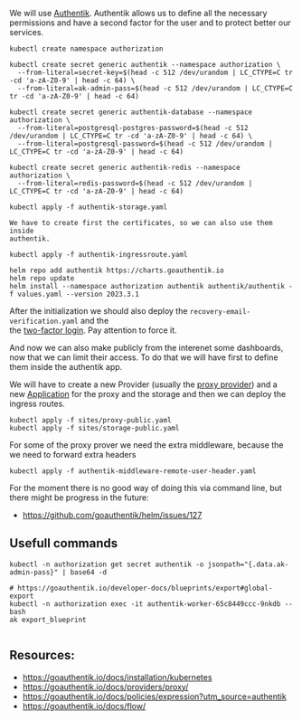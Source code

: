 

We will use [Authentik](https://goauthentik.io/). Authentik
allows us to define all the necessary permissions and have a second factor for the 
user and to protect better our services.

```
kubectl create namespace authorization

kubectl create secret generic authentik --namespace authorization \
  --from-literal=secret-key=$(head -c 512 /dev/urandom | LC_CTYPE=C tr -cd 'a-zA-Z0-9' | head -c 64) \
  --from-literal=ak-admin-pass=$(head -c 512 /dev/urandom | LC_CTYPE=C tr -cd 'a-zA-Z0-9' | head -c 64)

kubectl create secret generic authentik-database --namespace authorization \
  --from-literal=postgresql-postgres-password=$(head -c 512 /dev/urandom | LC_CTYPE=C tr -cd 'a-zA-Z0-9' | head -c 64) \
  --from-literal=postgresql-password=$(head -c 512 /dev/urandom | LC_CTYPE=C tr -cd 'a-zA-Z0-9' | head -c 64)

kubectl create secret generic authentik-redis --namespace authorization \
  --from-literal=redis-password=$(head -c 512 /dev/urandom | LC_CTYPE=C tr -cd 'a-zA-Z0-9' | head -c 64) 

kubectl apply -f authentik-storage.yaml

We have to create first the certificates, so we can also use them inside 
authentik. 

kubectl apply -f authentik-ingressroute.yaml

helm repo add authentik https://charts.goauthentik.io
helm repo update
helm install --namespace authorization authentik authentik/authentik -f values.yaml --version 2023.3.1
```

After the initialization we should also deploy the `recovery-email-verification.yaml` and the  
the [two-factor login](https://goauthentik.io/docs/flow/examples/flows#two-factor-login). Pay attention to force it.


And now we can also make publicly from the interenet some dashboards,
now that we can limit their access. To do that we will have first to define them inside the authentik app.

We will have to create a new Provider (usually the [proxy provider](https://goauthentik.io/docs/providers/proxy/)) 
and a new [Application](https://goauthentik.io/docs/applications) for the proxy and the storage and then we 
can deploy the ingress routes.


```
kubectl apply -f sites/proxy-public.yaml
kubectl apply -f sites/storage-public.yaml
```

For some of the proxy prover we need the extra middleware, because the we need to forward extra headers

```
kubectl apply -f authentik-middleware-remote-user-header.yaml
```

For the moment there is no good way of doing this via command line, but there might be progress in the future:

* https://github.com/goauthentik/helm/issues/127

## Usefull commands 

```
kubectl -n authorization get secret authentik -o jsonpath="{.data.ak-admin-pass}" | base64 -d

# https://goauthentik.io/developer-docs/blueprints/export#global-export
kubectl -n authorization exec -it authentik-worker-65c8449ccc-9nkdb -- bash
ak export_blueprint


```


## Resources:

* https://goauthentik.io/docs/installation/kubernetes
* https://goauthentik.io/docs/providers/proxy/
* https://goauthentik.io/docs/policies/expression?utm_source=authentik
* https://goauthentik.io/docs/flow/
